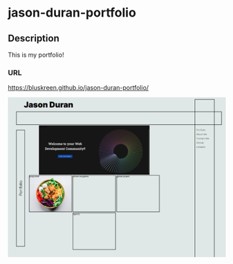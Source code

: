 # jason-duran-portfolio

## Description
This is my portfolio!

### URL

https://bluskreen.github.io/jason-duran-portfolio/

![.](./assets/images/devdiveAdded.PNG)
